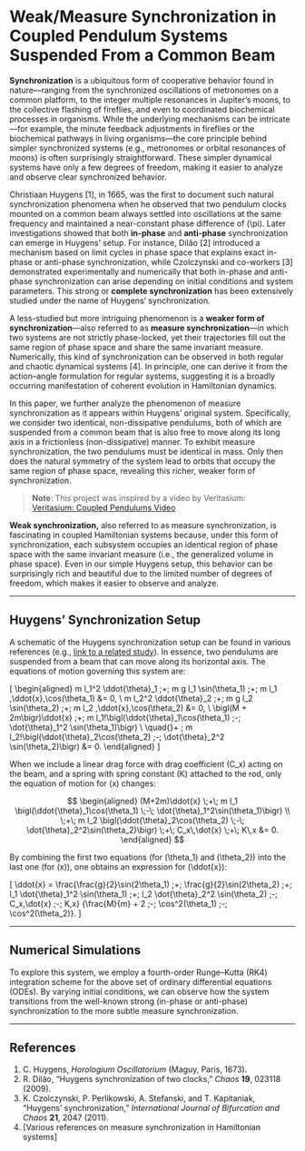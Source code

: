 # Weak/Measure Synchronization in Coupled Pendulum Systems Suspended From a Common Beam

**Synchronization** is a ubiquitous form of cooperative behavior found in nature—ranging from the synchronized oscillations of metronomes on a common platform, to the integer multiple resonances in Jupiter’s moons, to the collective flashing of fireflies, and even to coordinated biochemical processes in organisms. While the underlying mechanisms can be intricate—for example, the minute feedback adjustments in fireflies or the biochemical pathways in living organisms—the core principle behind simpler synchronized systems (e.g., metronomes or orbital resonances of moons) is often surprisingly straightforward. These simpler dynamical systems have only a few degrees of freedom, making it easier to analyze and observe clear synchronized behavior.

Christiaan Huygens [1], in 1665, was the first to document such natural synchronization phenomena when he observed that two pendulum clocks mounted on a common beam always settled into oscillations at the same frequency and maintained a near-constant phase difference of \(\pi\). Later investigations showed that both **in-phase** and **anti-phase** synchronization can emerge in Huygens’ setup. For instance, Dilão [2] introduced a mechanism based on limit cycles in phase space that explains exact in-phase or anti-phase synchronization, while Czolczynski and co-workers [3] demonstrated experimentally and numerically that both in-phase and anti-phase synchronization can arise depending on initial conditions and system parameters. This strong or **complete synchronization** has been extensively studied under the name of Huygens’ synchronization.

A less-studied but more intriguing phenomenon is a **weaker form of synchronization**—also referred to as **measure synchronization**—in which two systems are not strictly phase-locked, yet their trajectories fill out the same region of phase space and share the same invariant measure. Numerically, this kind of synchronization can be observed in both regular and chaotic dynamical systems [4]. In principle, one can derive it from the action–angle formulation for regular systems, suggesting it is a broadly occurring manifestation of coherent evolution in Hamiltonian dynamics.

In this paper, we further analyze the phenomenon of measure synchronization as it appears within Huygens’ original system. Specifically, we consider two identical, non-dissipative pendulums, both of which are suspended from a common beam that is also free to move along its long axis in a frictionless (non-dissipative) manner. To exhibit measure synchronization, the two pendulums must be identical in mass. Only then does the natural symmetry of the system lead to orbits that occupy the same region of phase space, revealing this richer, weaker form of synchronization.

> **Note**: This project was inspired by a video by Veritasium:  
> [Veritasium: Coupled Pendulums Video](https://www.youtube.com/watch?v=t-_VPRCtiUg&t=85s)

**Weak synchronization,** also referred to as measure synchronization, is fascinating in coupled Hamiltonian systems because, under this form of synchronization, each subsystem occupies an identical region of phase space with the same invariant measure (i.e., the generalized volume in phase space). Even in our simple Huygens setup, this behavior can be surprisingly rich and beautiful due to the limited number of degrees of freedom, which makes it easier to observe and analyze.

---

## Huygens’ Synchronization Setup

A schematic of the Huygens synchronization setup can be found in various references (e.g., [link to a related study](https://royalsocietypublishing.org/doi/10.1098/rsos.170777)). In essence, two pendulums are suspended from a beam that can move along its horizontal axis. The equations of motion governing this system are:

\[
\begin{aligned}
m l_1^2 \ddot{\theta}_1 \;+\; m g l_1 \sin(\theta_1) \;+\; m l_1 \,\ddot{x}\,\cos(\theta_1) &= 0, \\
m l_2^2 \ddot{\theta}_2 \;+\; m g l_2 \sin(\theta_2) \;+\; m l_2 \,\ddot{x}\,\cos(\theta_2) &= 0, \\
\bigl(M + 2m\bigr)\ddot{x} \;+\; m l_1\!\bigl(\ddot{\theta}_1\cos(\theta_1) \;-\; \dot{\theta}_1^2 \sin(\theta_1)\bigr) \\
\quad{}+ \; m l_2\!\bigl(\ddot{\theta}_2\cos(\theta_2) \;-\; \dot{\theta}_2^2 \sin(\theta_2)\bigr) &= 0.
\end{aligned}
\]

When we include a linear drag force with drag coefficient \(C_x\) acting on the beam, and a spring with spring constant \(K\) attached to the rod, only the equation of motion for \(x\) changes:

$$
\begin{aligned}
(M+2m)\ddot{x} \;+\; m l_1 \bigl(\ddot{\theta}_1\cos(\theta_1) \;-\; \dot{\theta}_1^2\sin(\theta_1)\bigr) \\
\;+\; m l_2 \bigl(\ddot{\theta}_2\cos(\theta_2) \;-\; \dot{\theta}_2^2\sin(\theta_2)\bigr) \;+\; C_x\,\dot{x} \;+\; K\,x &= 0.
\end{aligned}
$$

By combining the first two equations (for \(\theta_1\) and \(\theta_2\)) into the last one (for \(x\)), one obtains an expression for \(\ddot{x}\):

\[
\ddot{x} 
= \frac{\frac{g}{2}\sin(2\theta_1) \;+\; \frac{g}{2}\sin(2\theta_2) \;+\; l_1 \dot{\theta}_1^2 \sin(\theta_1) \;+\; l_2 \dot{\theta}_2^2 \sin(\theta_2) \;-\; C_x\,\dot{x} \;-\; K\,x}
{\frac{M}{m} + 2 \;-\; \cos^2(\theta_1) \;-\; \cos^2(\theta_2)}.
\]

---

## Numerical Simulations

To explore this system, we employ a fourth-order Runge–Kutta (RK4) integration scheme for the above set of ordinary differential equations (ODEs). By varying initial conditions, we can observe how the system transitions from the well-known strong (in-phase or anti-phase) synchronization to the more subtle measure synchronization. 

---

## References

1. C. Huygens, *Horologium Oscillatorium* (Maguy, Paris, 1673).  
2. R. Dilão, “Huygens synchronization of two clocks,” *Chaos* **19**, 023118 (2009).  
3. K. Czolczynski, P. Perlikowski, A. Stefanski, and T. Kapitaniak, “Huygens’ synchronization,” *International Journal of Bifurcation and Chaos* **21**, 2047 (2011).  
4. [Various references on measure synchronization in Hamiltonian systems]
